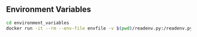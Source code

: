 ## Environment Variables

```bash
cd environment_variables 
docker run -it --rm --env-file envfile -v $(pwd)/readenv.py:/readenv.py python:3.9 python3 readenv.py
```

